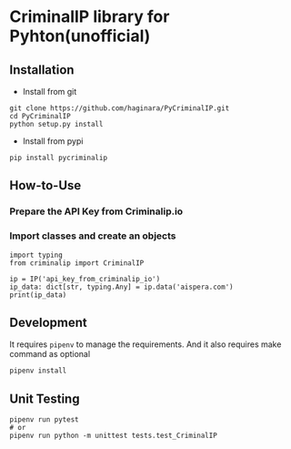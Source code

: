 # CriminalIP library for Pyhton(unofficial)

## Installation
- Install from git
```
git clone https://github.com/haginara/PyCriminalIP.git
cd PyCriminalIP
python setup.py install
```

- Install from pypi
```
pip install pycriminalip
```

## How-to-Use
### Prepare the API Key from Criminalip.io

### Import classes and create an objects
```
import typing
from criminalip import CriminalIP

ip = IP('api_key_from_criminalip_io')
ip_data: dict[str, typing.Any] = ip.data('aispera.com')
print(ip_data)
```

## Development
It requires `pipenv` to manage the requirements. And it also requires make command as optional
```
pipenv install
```

## Unit Testing
```
pipenv run pytest
# or
pipenv run python -m unittest tests.test_CriminalIP
```
